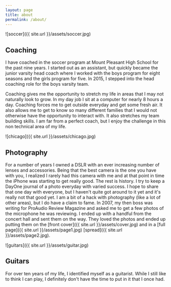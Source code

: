 ```yaml
---
layout: page
title: about
permalink: /about/
---
```


![soccer]({{ site.url }}/assets/soccer.jpg)

## Coaching

I have coached in the soccer program at Mount Pleasant High School for the past
nine years. I started out as an assistant, but quickly became the junior varsity head coach where
I worked with the boys program for eight seasons and the girls program for five.
In 2015, I stepped into the head coaching role for the boys varsity team.

Coaching gives me the opportunity to stretch my life in areas that I may not naturally
look to grow. In my day job I sit at a computer for nearly 8 hours a day. Coaching
forces me to get outside everyday and get some fresh air. It also allows me to get to
know so many different families that I would not otherwise have the opportunity to
interact with. It also stretches my team building skills. I am far from a perfect
coach, but I enjoy the challenge in this non technical area of my life.

![chicago]({{ site.url }}/assets/chicago.jpg)

## Photography

For a number of years I owned a DSLR with an ever increasing number of lenses and
accessories. Being that the best camera is the one you have with you, I realized
I rarely had this camera with me and at that point in time the iPhone was starting
to get really good. The rest is history. I try to keep a DayOne journal of a photo
everyday with varied success. I hope to share that one day with everyone, but I
haven't quite got around to it yet and it's really not that good yet. I am a bit
of a hack with photography (like a lot of other areas), but I do have a claim to
fame. In 2007, my then boss was writing for ProAudio Review Magazine and asked
me to get a few photos of the microphone he was reviewing. I ended up with a
handful from the concert hall and sent them on the way. They loved the photos
and ended up putting them on the [front cover]({{ site.url }}/assets/cover.jpg)
and in a [full page]({{ site.url }}/assets/page1.jpg)
[spread]({{ site.url }}/assets/page2.jpg).

![guitars]({{ site.url }}/assets/guitar.jpg)

## Guitars

For over ten years of my life, I identified myself as a guitarist. While I still
like to think I can play, I definitely don't have the time to put in it that I
once had.
